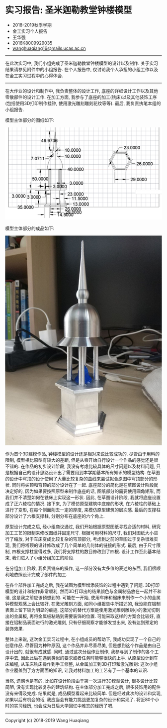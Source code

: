 实习报告: 圣米迦勒教堂钟楼模型
===============

* 2018-2019秋季学期
* 金工实习个人报告
* 王华强
* 2016K8009929035
* wanghuaqiang16@mails.ucas.ac.cn

---

在此次实习中, 我们小组完成了圣米迦勒教堂钟楼模型的设计以及制作. 关于实习结果请参见附件中的小组报告. 在个人报告中, 仅讨论我个人承担的小组工作以及在金工实习过程中的心得体会.

---

在大作业的设计和制作中, 我负责整体的设计工作, 底座的详细设计工作以及其他零散部件的设计工作. 在加工方面, 我参与了底座的加工(铣床)以及其他装饰工序(包括使用3D打印制作挂钟, 使用激光雕刻雕刻花纹等等). 最后, 我负责执笔本组的小组报告.

<!-- 这个项目一开始的设计并非教堂模型. 我们一开始的计划是制作一个坦克模型, 但是, 小组成员并没有给出合理的设计. 因此 -->

模型主体部分的图纸如下:

![draft1.jpg](draft1.png)

模型主体部分的成品如下:

![tower1.jpg](tower1.jpg)

作为首个3D建模作品, 钟楼模型的设计还是相对来说比较成功的. 尽管由于用料的限制, 模型相比原型有较大的差距, 但是从零开始自行设计一个作品的感觉还是很不错的. 在作品的初步设计阶段, 我没有考虑比较具体的尺寸问题以及材料问题, 只是根据自己的设计思路设计出了需要用到本学期基本所有知识的模型结构. 在草图的设计中穹顶的设计使用了大量比较复杂的曲线来尝试拟合原图中穹顶部分的形状. 同时将尖顶和穹顶的部分设计在了一起. 底座部分的简化是在草图设计阶段就决定好的, 因为如果要按照原型来制作底座的话, 图纸部分的需要使用圆角矩形, 而我们并不清楚如何在铣床上实现这一形状. 因此, 在草图设计阶段, 我就将底座设置成了正六棱柱的情况. 接下来, 为了模仿原型建筑中底座的形状, 在六棱柱的基础上进行了变形, 在每个侧面削去一定的厚度, 来模仿原型建筑的层次感. 最后的支撑柱部分设计了六根支撑柱, 分别分布在底座的六个角上.

原型设计完成之后, 经小组商议通过, 我们开始根据原型图纸寻找合适的材料, 研究加工工艺的限制来修改图纸并固定尺寸. 根据可用材料的尺寸, 我们对图纸大小进行了缩放, 对于车床变成比较复杂的穹顶部分, 考虑到之前的草图过于复杂很难实现, 我们将塔顶的设计修改成了几个简单的几何体的链接的形式. 最后, 由于尺寸限制, 四根支撑柱显得过多, 我们将支撑柱的数目修改到了四根. 设计工作至此基本结束, 我们进入了小组分组加工的阶段. 

在分组加工阶段, 我负责铣床的操作, 这一部分没有太多值的表述的东西, 我们很顺利地依照设计完成了部件的加工.

在各个部件加工完成之后, 我在试图为模型增添装饰的过程中遇到了问题. 3D打印模型的设计和制作非常顺利, 然而3D打印出的结果颜色与金属制品放在一起并不和谐, 这是我之前应该预想到的. 可能在一开始, 使用车床和锯床来制作一个小的金属钟模型观感上会比较好. 在激光雕刻方面, 如同小组报告中所描述的, 我没能在铝制表面上留下较为明显的痕迹, 这部分的替代方案是使用激光雕刻雕刻小的激光切割出的金属板, 再将金属板粘贴到需要装饰的位置. 可能采取这样的方案会比较好, 直接在铝制品表面进行的激光雕刻, 只有仔细观察才能够发觉出来, 没有达到预定的装饰效果. 

整体上来说, 这次金工实习过程中, 在小组成员的帮助下, 我成功实现了一个自己的创意作品. 尽管因为种种原因, 这个作品并非尽善尽美, 但是想到这个作品是由自己设计出的, 就很有成就感. 同时, 通过这次分组作业制作, 我参与到了制作的各个工序中去, 因此此后在遇到类似的要求或者任务时能够很快的上手. 从原型设计到车床编程, 从车床铣床操作到手工修整, 从金属加工到3D打印和激光雕刻: 这次小组作业覆盖到了方方面面的知识, 让我对材料加工的工艺有了一个基本的认识.

当然, 遗憾也是有的. 比如在设计阶段由于第一次进行3D模型设计, 很多设计比较简陋, 没有实现比较复杂的建筑结构. 在主体部分加工完成之后, 很多装饰用的配件没有来得及完成. 结果就是, 成品模型看起来比较简单. 但是经过此次的设计和实现, 如果以后有机会的话, 我应当会有能力挑战更加复杂的设计和实现了. 将近80个小时的实习经历, 也会成为日后大学回忆中难忘的经历了吧.

---

Copyright (c) 2018-2019 Wang Huaqiang